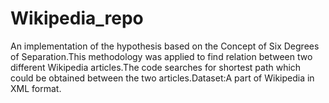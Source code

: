 # Wikipedia_repo
An implementation of the hypothesis based on the Concept of Six Degrees of Separation.This methodology was applied to find relation between two different Wikipedia articles.The code searches for shortest path which could be obtained between the two articles.Dataset:A part of Wikipedia in XML format.
